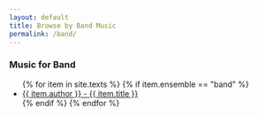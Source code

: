 ```yaml
---
layout: default
title: Browse by Band Music
permalink: /band/
---
```


<div class="toc">
   
 <h3>Music for Band</h3>
    <ul class="texts">
    {% for item in site.texts %}
      {% if item.ensemble == "band" %}
          <li class="text-author.text-title">
          <a href="{{ site.baseurl }}{{ item.url }}">
        {{ item.author }} -
         {{ item.title }}
              </a>
    </li>
      {% endif %}
    {% endfor %}
  </ul>
    
</div>

